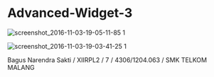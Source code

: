 # Advanced-Widget-3


![screenshot_2016-11-03-19-05-11-85 1](https://cloud.githubusercontent.com/assets/22819761/19965663/b420630c-a1fa-11e6-9b56-f6924f9c0052.png)


![screenshot_2016-11-03-19-03-41-25 1](https://cloud.githubusercontent.com/assets/22819761/19965673/bda49948-a1fa-11e6-843b-7d7b58495bbe.png)


Bagus Narendra Sakti / XIIRPL2 / 7 / 4306/1204.063 / SMK TELKOM MALANG
